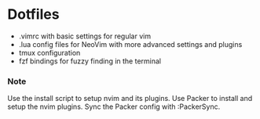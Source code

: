 # Dotfiles

- .vimrc with basic settings for regular vim
- .lua config files for NeoVim with more advanced settings and plugins
- tmux configuration
- fzf bindings for fuzzy finding in the terminal

### Note

Use the install script to setup nvim and its plugins. Use Packer to install and setup the nvim plugins. Sync the Packer config with :PackerSync.